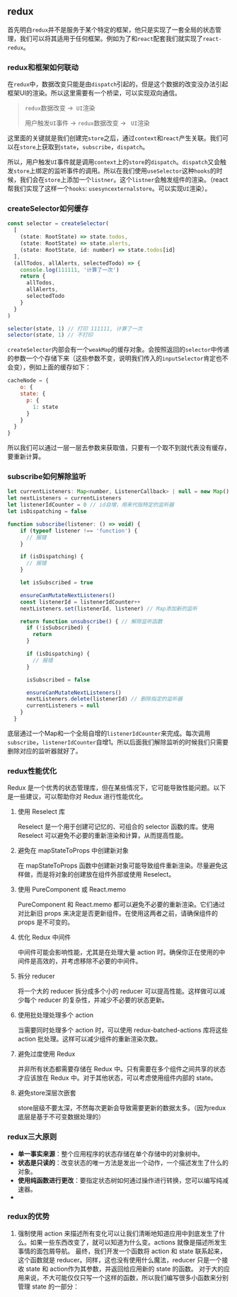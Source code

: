 ## redux

首先明白`redux`并不是服务于某个特定的框架，他只是实现了一套全局的状态管理，我们可以将其适用于任何框架。例如为了和`react`配套我们就实现了`react-redux`。

### redux和框架如何联动

在`redux`中，数据改变只能是由`dispatch`引起的，但是这个数据的改变没办法引起框架UI的渲染。所以这里需要有一个桥梁，可以实现双向通信。

> `redux`数据改变 ->` UI`渲染
>
> 用户触发`UI`事件 -> `redux`数据改变 -> ` UI`渲染

这里面的关键就是我们创建完`store`之后，通过`context`和`react`产生关联。我们可以在`store`上获取到`state`，`subscribe`，`dispatch`。

所以，用户触发`UI`事件就是调用`context`上的`store`的`dispatch`。`dispatch`又会触发`store`上绑定的监听事件的调用。所以在我们使用`useSelector`这种`hooks`的时候，我们会在`store`上添加一个`listner`。这个`listner`会触发组件的渲染。（react帮我们实现了这样一个`hooks`: `usesyncexternalstore`。可以实现`UI`渲染）。

### createSelector如何缓存

```js
const selector = createSelector(
  [
    (state: RootState) => state.todos,
    (state: RootState) => state.alerts,
    (state: RootState, id: number) => state.todos[id]
  ],
  (allTodos, allAlerts, selectedTodo) => {
    console.log(111111, '计算了一次')
    return {
      allTodos,
      allAlerts,
      selectedTodo
    }
  }
)

selector(state, 1) // 打印 111111, 计算了一次
selector(state, 1) // 不打印
```

`createSelector`内部会有一个`weakMap`的缓存对象。会按照返回的`selector`中传递的参数一个个存储下来（这些参数不变，说明我们传入的`inputSelector`肯定也不会变），例如上面的缓存如下：

```js
cacheNode = {
	o: {
    state: {
      p: {
        1: state
      }
    }
  }
}
```

所以我们可以通过一层一层去参数来获取值，只要有一个取不到就代表没有缓存，要重新计算。

### subscribe如何解除监听

```js
let currentListeners: Map<number, ListenerCallback> | null = new Map() // 存储监听器
let nextListeners = currentListeners
let listenerIdCounter = 0 // id自增，用来代指特定的监听器
let isDispatching = false

function subscribe(listener: () => void) {
    if (typeof listener !== 'function') {
      // 报错
    }

    if (isDispatching) {
      // 报错
    }

    let isSubscribed = true

    ensureCanMutateNextListeners()
    const listenerId = listenerIdCounter++
    nextListeners.set(listenerId, listener) // Map添加新的监听

    return function unsubscribe() { // 解除监听函数
      if (!isSubscribed) {
        return
      }

      if (isDispatching) {
        // 报错
      }

      isSubscribed = false

      ensureCanMutateNextListeners()
      nextListeners.delete(listenerId) // 删除指定的监听器
      currentListeners = null
    }
  }
```

底层通过一个Map和一个全局自增的`listenerIdCounter`来完成。每次调用`subscribe`，`listenerIdCounter`自增1。所以后面我们解除监听的时候我们只需要删除对应的监听器就好了。

### redux性能优化

Redux 是一个优秀的状态管理库，但在某些情况下，它可能导致性能问题。以下是一些建议，可以帮助你对 Redux 进行性能优化。

1. 使用 Reselect 库

   Reselect 是一个用于创建可记忆的、可组合的 selector 函数的库。使用 Reselect 可以避免不必要的重新渲染和计算，从而提高性能。

2. 避免在 mapStateToProps 中创建新对象

   在 mapStateToProps 函数中创建新对象可能导致组件重新渲染。尽量避免这样做，而是将对象的创建放在组件外部或使用 Reselect。

3. 使用 PureComponent 或 React.memo

   PureComponent 和 React.memo 都可以避免不必要的重新渲染。它们通过对比新旧 props 来决定是否更新组件。在使用这两者之前，请确保组件的 props 是不可变的。

4. 优化 Redux 中间件

   中间件可能会影响性能，尤其是在处理大量 action 时。确保你正在使用的中间件是高效的，并考虑移除不必要的中间件。

5. 拆分 reducer

   将一个大的 reducer 拆分成多个小的 reducer 可以提高性能。这样做可以减少每个 reducer 的复杂性，并减少不必要的状态更新。

6. 使用批处理处理多个 action

   当需要同时处理多个 action 时，可以使用 redux-batched-actions 库将这些 action 批处理。这样可以减少组件的重新渲染次数。

7. 避免过度使用 Redux

   并非所有状态都需要存储在 Redux 中。只有需要在多个组件之间共享的状态才应该放在 Redux 中。对于其他状态，可以考虑使用组件内部的 state。

8. 避免store深层次嵌套

   store层级不要太深，不然每次更新会导致需要更新的数据太多。（因为redux底层是基于不可变数据处理的）

### redux三大原则

- **单一事实来源**：整个应用程序的状态存储在单个存储中的对象树中。
- **状态是只读的**：改变状态的唯一方法是发出一个动作，一个描述发生了什么的对象。
- **使用纯函数进行更改**：要指定状态树如何通过操作进行转换，您可以编写纯减速器。
- 

### redux的优势

1. 强制使用 action 来描述所有变化可以让我们清晰地知道应用中到底发生了什么。如果一些东西改变了，就可以知道为什么变。actions 就像是描述所发生事情的面包屑导航。 最终，我们开发一个函数将 action 和 state 联系起来，这个函数就是 reducer。同样，这也没有使用什么魔法，reducer 只是一个接收 state 和 action作为其参数，并返回给应用新的 state 的函数。 对于大的应用来说，不大可能仅仅只写一个这样的函数，所以我们编写很多小函数来分别管理 state 的一部分：